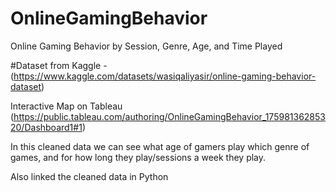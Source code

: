 # OnlineGamingBehavior
Online Gaming Behavior by Session, Genre, Age, and Time Played

#Dataset from Kaggle - (https://www.kaggle.com/datasets/wasiqaliyasir/online-gaming-behavior-dataset)

Interactive Map on Tableau (https://public.tableau.com/authoring/OnlineGamingBehavior_17598136285320/Dashboard1#1)

In this cleaned data we can see what age of gamers play which genre of games, and for how long they play/sessions a week they play.

Also linked the cleaned data in Python
